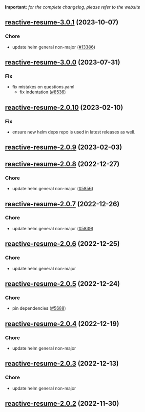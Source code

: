 **Important:**
*for the complete changelog, please refer to the website*




## [reactive-resume-3.0.1](https://github.com/truecharts/charts/compare/reactive-resume-3.0.0...reactive-resume-3.0.1) (2023-10-07)

### Chore

- update helm general non-major ([#13386](https://github.com/truecharts/charts/issues/13386))
  
  






## [reactive-resume-3.0.0](https://github.com/truecharts/charts/compare/reactive-resume-2.0.10...reactive-resume-3.0.0) (2023-07-31)

### Fix

- fix mistakes on questions.yaml
  - fix indentation ([#8536](https://github.com/truecharts/charts/issues/8536))
  
  


## [reactive-resume-2.0.10](https://github.com/truecharts/charts/compare/reactive-resume-2.0.9...reactive-resume-2.0.10) (2023-02-10)

### Fix

- ensure new helm deps repo is used in latest releases as well.
  
  


## [reactive-resume-2.0.9](https://github.com/truecharts/charts/compare/reactive-resume-2.0.8...reactive-resume-2.0.9) (2023-02-03)




## [reactive-resume-2.0.8](https://github.com/truecharts/charts/compare/reactive-resume-2.0.7...reactive-resume-2.0.8) (2022-12-27)

### Chore

- update helm general non-major ([#5856](https://github.com/truecharts/charts/issues/5856))
  
  


## [reactive-resume-2.0.7](https://github.com/truecharts/charts/compare/reactive-resume-2.0.6...reactive-resume-2.0.7) (2022-12-26)

### Chore

- update helm general non-major ([#5839](https://github.com/truecharts/charts/issues/5839))
  
  


## [reactive-resume-2.0.6](https://github.com/truecharts/charts/compare/reactive-resume-2.0.5...reactive-resume-2.0.6) (2022-12-25)

### Chore

- update helm general non-major
  
  


## [reactive-resume-2.0.5](https://github.com/truecharts/charts/compare/reactive-resume-2.0.4...reactive-resume-2.0.5) (2022-12-24)

### Chore

- pin dependencies ([#5688](https://github.com/truecharts/charts/issues/5688))
  
  


## [reactive-resume-2.0.4](https://github.com/truecharts/charts/compare/reactive-resume-2.0.3...reactive-resume-2.0.4) (2022-12-19)

### Chore

- update helm general non-major
  
  


## [reactive-resume-2.0.3](https://github.com/truecharts/charts/compare/reactive-resume-2.0.2...reactive-resume-2.0.3) (2022-12-13)

### Chore

- update helm general non-major
  
  


## [reactive-resume-2.0.2](https://github.com/truecharts/charts/compare/reactive-resume-2.0.1...reactive-resume-2.0.2) (2022-11-30)

